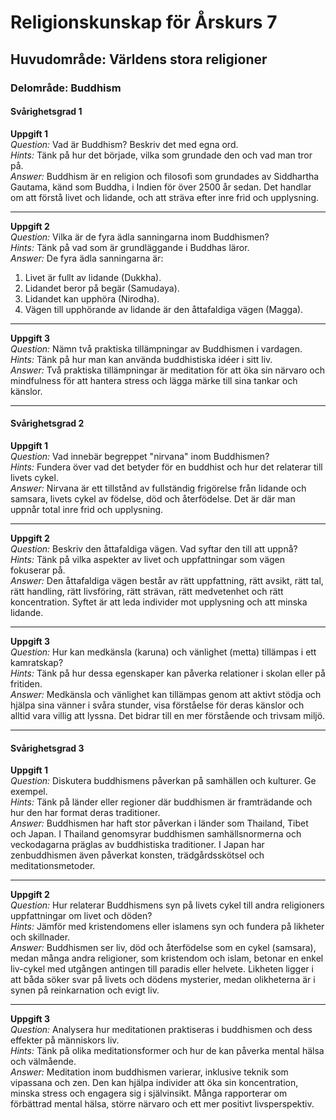 # Religionskunskap för Årskurs 7
## Huvudområde: Världens stora religioner
### Delområde: Buddhism

#### Svårighetsgrad 1
**Uppgift 1**  
*Question:* Vad är Buddhism? Beskriv det med egna ord.  
*Hints:* Tänk på hur det började, vilka som grundade den och vad man tror på.  
*Answer:* Buddhism är en religion och filosofi som grundades av Siddhartha Gautama, känd som Buddha, i Indien för över 2500 år sedan. Det handlar om att förstå livet och lidande, och att sträva efter inre frid och upplysning.

---

**Uppgift 2**  
*Question:* Vilka är de fyra ädla sanningarna inom Buddhismen?  
*Hints:* Tänk på vad som är grundläggande i Buddhas läror.  
*Answer:* De fyra ädla sanningarna är: 
1. Livet är fullt av lidande (Dukkha).
2. Lidandet beror på begär (Samudaya).
3. Lidandet kan upphöra (Nirodha).
4. Vägen till upphörande av lidande är den åttafaldiga vägen (Magga).

---

**Uppgift 3**  
*Question:* Nämn två praktiska tillämpningar av Buddhismen i vardagen.  
*Hints:* Tänk på hur man kan använda buddhistiska idéer i sitt liv.  
*Answer:* Två praktiska tillämpningar är meditation för att öka sin närvaro och mindfulness för att hantera stress och lägga märke till sina tankar och känslor.

---

#### Svårighetsgrad 2
**Uppgift 1**  
*Question:* Vad innebär begreppet "nirvana" inom Buddhismen?  
*Hints:* Fundera över vad det betyder för en buddhist och hur det relaterar till livets cykel.  
*Answer:* Nirvana är ett tillstånd av fullständig frigörelse från lidande och samsara, livets cykel av födelse, död och återfödelse. Det är där man uppnår total inre frid och upplysning.

---

**Uppgift 2**  
*Question:* Beskriv den åttafaldiga vägen. Vad syftar den till att uppnå?  
*Hints:* Tänk på vilka aspekter av livet och uppfattningar som vägen fokuserar på.  
*Answer:* Den åttafaldiga vägen består av rätt uppfattning, rätt avsikt, rätt tal, rätt handling, rätt livsföring, rätt strävan, rätt medvetenhet och rätt koncentration. Syftet är att leda individer mot upplysning och att minska lidande.

---

**Uppgift 3**  
*Question:* Hur kan medkänsla (karuna) och vänlighet (metta) tillämpas i ett kamratskap?  
*Hints:* Tänk på hur dessa egenskaper kan påverka relationer i skolan eller på fritiden.  
*Answer:* Medkänsla och vänlighet kan tillämpas genom att aktivt stödja och hjälpa sina vänner i svåra stunder, visa förståelse för deras känslor och alltid vara villig att lyssna. Det bidrar till en mer förstående och trivsam miljö.

---

#### Svårighetsgrad 3
**Uppgift 1**  
*Question:* Diskutera buddhismens påverkan på samhällen och kulturer. Ge exempel.  
*Hints:* Tänk på länder eller regioner där buddhismen är framträdande och hur den har format deras traditioner.  
*Answer:* Buddhismen har haft stor påverkan i länder som Thailand, Tibet och Japan. I Thailand genomsyrar buddhismen samhällsnormerna och veckodagarna präglas av buddhistiska traditioner. I Japan har zenbuddhismen även påverkat konsten, trädgårdsskötsel och meditationsmetoder.

---

**Uppgift 2**  
*Question:* Hur relaterar Buddhismens syn på livets cykel till andra religioners uppfattningar om livet och döden?  
*Hints:* Jämför med kristendomens eller islamens syn och fundera på likheter och skillnader.  
*Answer:* Buddhismen ser liv, död och återfödelse som en cykel (samsara), medan många andra religioner, som kristendom och islam, betonar en enkel liv-cykel med utgången antingen till paradis eller helvete. Likheten ligger i att båda söker svar på livets och dödens mysterier, medan olikheterna är i synen på reinkarnation och evigt liv.

---

**Uppgift 3**  
*Question:* Analysera hur meditationen praktiseras i buddhismen och dess effekter på människors liv.  
*Hints:* Tänk på olika meditationsformer och hur de kan påverka mental hälsa och välmående.  
*Answer:* Meditation inom buddhismen varierar, inklusive teknik som vipassana och zen. Den kan hjälpa individer att öka sin koncentration, minska stress och engagera sig i självinsikt. Många rapporterar om förbättrad mental hälsa, större närvaro och ett mer positivt livsperspektiv.